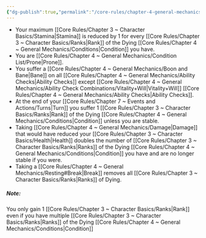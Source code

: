 ```yaml
---
{"dg-publish":true,"permalink":"/core-rules/chapter-4-general-mechanics/condition-list/dying/"}
---
```


- Your maximum [[Core Rules/Chapter 3 ~ Character Basics/Stamina\|Stamina]] is reduced by 1 for every [[Core Rules/Chapter 3 ~ Character Basics/Ranks\|Rank]] of the Dying [[Core Rules/Chapter 4 ~ General Mechanics/Conditions\|Condition]] you have.
- You are [[Core Rules/Chapter 4 ~ General Mechanics/Condition List/Prone\|Prone]].
- You suffer a [[Core Rules/Chapter 4 ~ General Mechanics/Boon and Bane\|Bane]] on all [[Core Rules/Chapter 4 ~ General Mechanics/Ability Checks\|Ability Checks]] except [[Core Rules/Chapter 4 ~ General Mechanics/Ability Check Combinations/Vitality+Will\|Vitality+Will]] [[Core Rules/Chapter 4 ~ General Mechanics/Ability Checks\|Ability Checks]].
- At the end of your [[Core Rules/Chapter 7 ~ Events and Actions/Turns\|Turn]] you suffer 1 [[Core Rules/Chapter 3 ~ Character Basics/Ranks\|Rank]] of the Dying [[Core Rules/Chapter 4 ~ General Mechanics/Conditions\|Condition]] unless you are stable.
- Taking [[Core Rules/Chapter 4 ~ General Mechanics/Damage\|Damage]] that would have reduced your [[Core Rules/Chapter 3 ~ Character Basics/Health\|Health]] doubles the number of [[Core Rules/Chapter 3 ~ Character Basics/Ranks\|Ranks]] of the Dying [[Core Rules/Chapter 4 ~ General Mechanics/Conditions\|Condition]] you have and are no longer stable if you were.
- Taking a [[Core Rules/Chapter 4 ~ General Mechanics/Resting#Break\|Break]] removes all [[Core Rules/Chapter 3 ~ Character Basics/Ranks\|Ranks]] of Dying.

##### Note:
You only gain 1 [[Core Rules/Chapter 3 ~ Character Basics/Ranks\|Rank]] even if you have multiple [[Core Rules/Chapter 3 ~ Character Basics/Ranks\|Ranks]] of the Dying [[Core Rules/Chapter 4 ~ General Mechanics/Conditions\|Condition]]